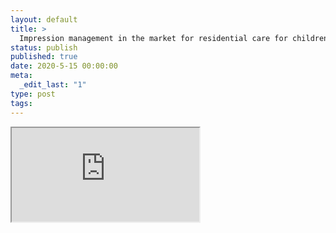 ```yaml
---
layout: default
title: >
  Impression management in the market for residential care for children and youth in Sweden
status: publish
published: true
date: 2020-5-15 00:00:00
meta:
  _edit_last: "1"
type: post
tags:
---
```

<div  id="qrcode"></div>
<div>
<iframe src="https://researchers.mq.edu.au/en/publications/impression-management-in-the-market-for-residential-care-for-chil">
</iframe>
</div>

<script type="text/javascript" src="/js/qr/qrcode.js"></script>
<script type="text/javascript">
new QRCode(document.getElementById("qrcode"), "https://researchers.mq.edu.au/en/publications/impression-management-in-the-market-for-residential-care-for-chil");
</script>
        